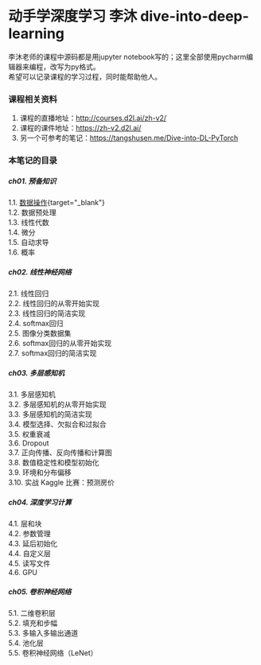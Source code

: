 # 动手学深度学习 李沐 dive-into-deep-learning

李沐老师的课程中源码都是用jupyter notebook写的；这里全部使用pycharm编辑器来编程，改写为py格式。  
希望可以记录课程的学习过程，同时能帮助他人。

### 课程相关资料
1. 课程的直播地址：http://courses.d2l.ai/zh-v2/
2. 课程的课件地址：https://zh-v2.d2l.ai/
3. 另一个可参考的笔记：https://tangshusen.me/Dive-into-DL-PyTorch

### 本笔记的目录
##### ch01. 预备知识  
1.1. [数据操作](https://github.com/Miraclelucy/dive-into-deep-learning/blob/main/ch01/01-ndarray.py){target="_blank"}  
1.2. 数据预处理  
1.3. 线性代数  
1.4. 微分  
1.5. 自动求导  
1.6. 概率  
##### ch02. 线性神经网络  
2.1. 线性回归  
2.2. 线性回归的从零开始实现  
2.3. 线性回归的简洁实现  
2.4. softmax回归  
2.5. 图像分类数据集  
2.6. softmax回归的从零开始实现  
2.7. softmax回归的简洁实现  
##### ch03. 多层感知机  
3.1. 多层感知机  
3.2. 多层感知机的从零开始实现  
3.3. 多层感知机的简洁实现  
3.4. 模型选择、欠拟合和过拟合  
3.5. 权重衰减  
3.6. Dropout  
3.7. 正向传播、反向传播和计算图  
3.8. 数值稳定性和模型初始化  
3.9. 环境和分布偏移  
3.10. 实战 Kaggle 比赛：预测房价  
##### ch04. 深度学习计算  
4.1. 层和块  
4.2. 参数管理  
4.3. 延后初始化  
4.4. 自定义层  
4.5. 读写文件  
4.6. GPU  
##### ch05. 卷积神经网络  
5.1. 二维卷积层  
5.2. 填充和步幅  
5.3. 多输入多输出通道  
5.4. 池化层  
5.5. 卷积神经网络（LeNet）  
